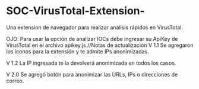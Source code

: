 # SOC-VirusTotal-Extension-
Una extension de navegador para realizar análisis rápidos en VirusTotal.

OJO: Para usar la opción de analizar IOCs debe ingresar su ApiKey de VirusTotal en el archivo apikey.js
//Notas de actualización
V 1.1
Se agregaron los iconos para la extensión y te admite IPs anonimizadas.

V 1.2
La IP ingresada te la devolverá anonimizada en todos los casos.

V 2.0 
Se agregó botón para anonimizar las URLs, IPs o direcciones de correo.
